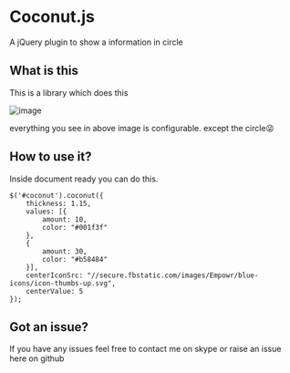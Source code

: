 # Coconut.js
A jQuery plugin to show a information in circle

## What is this

This is a library which does this 

![image](https://user-images.githubusercontent.com/41741151/67021946-0f543300-f11e-11e9-92c5-b81d0d3bc5d2.png)

everything you see in above image is configurable. except the circle😜


## How to use it?

Inside document ready you can do this.

```
$('#coconut').coconut({
    thickness: 1.15,
    values: [{
        amount: 10,
        color: "#001f3f"
    },
    {
        amount: 30,
        color: "#b58484"
    }],
    centerIconSrc: "//secure.fbstatic.com/images/Empowr/blue-icons/icon-thumbs-up.svg",
    centerValue: 5
});
```

## Got an issue?

If you have any issues feel free to contact me on skype or raise an issue here on github

